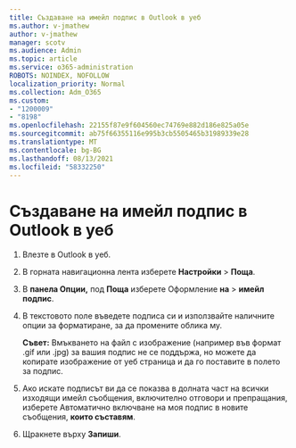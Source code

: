 ```yaml
---
title: Създаване на имейл подпис в Outlook в уеб
ms.author: v-jmathew
author: v-jmathew
manager: scotv
ms.audience: Admin
ms.topic: article
ms.service: o365-administration
ROBOTS: NOINDEX, NOFOLLOW
localization_priority: Normal
ms.collection: Adm_O365
ms.custom:
- "1200009"
- "8198"
ms.openlocfilehash: 22155f87e9f604560ec74769e882d186e825a05e
ms.sourcegitcommit: ab75f66355116e995b3cb5505465b31989339e28
ms.translationtype: MT
ms.contentlocale: bg-BG
ms.lasthandoff: 08/13/2021
ms.locfileid: "58332250"
---
```

# <a name="create-email-signature-in-outlook-on-the-web"></a>Създаване на имейл подпис в Outlook в уеб

1. Влезте в Outlook в уеб.
2. В горната навигационна лента изберете **Настройки**  >  **Поща**.
3. В **панела Опции,** под **Поща** изберете Оформление **на**  >  **имейл подпис**.
4. В текстовото поле въведете подписа си и използвайте наличните опции за форматиране, за да промените облика му.

    **Съвет:** Вмъкването на файл с изображение (например във формат .gif или .jpg) за вашия подпис не се поддържа, но можете да копирате изображение от уеб страница и да го поставите в полето за подпис.

5. Ако искате подписът ви да се показва в долната част на всички изходящи имейл съобщения, включително отговори и препращания, изберете Автоматично включване на моя подпис в новите съобщения, **които съставям**.
6. Щракнете върху **Запиши**.
